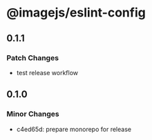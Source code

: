 # @imagejs/eslint-config

## 0.1.1

### Patch Changes

- test release workflow

## 0.1.0

### Minor Changes

- c4ed65d: prepare monorepo for release

